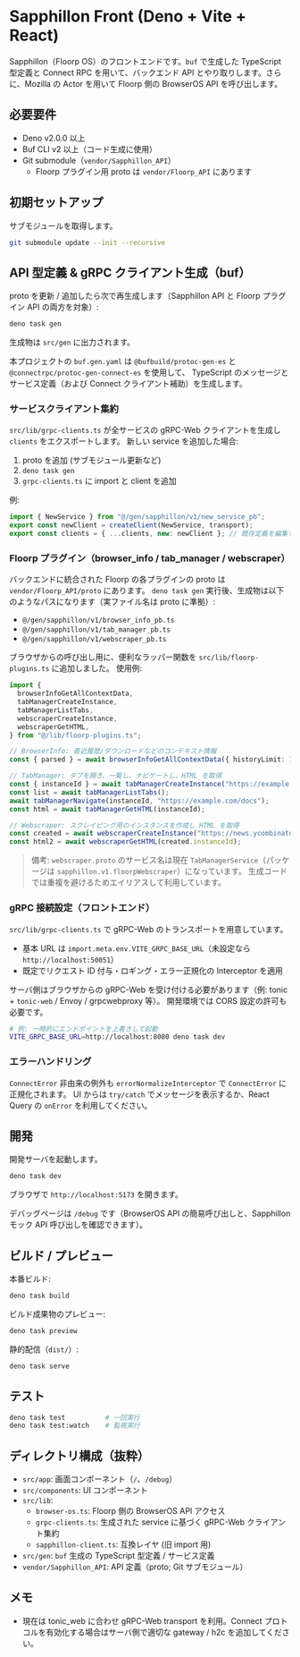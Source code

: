 # Sapphillon Front (Deno + Vite + React)

Sapphillon（Floorp OS）のフロントエンドです。`buf` で生成した TypeScript 型定義と Connect RPC を用いて、バックエンド API とやり取りします。さらに、Mozilla の Actor を用いて Floorp 側の BrowserOS API を呼び出します。

## 必要要件

- Deno v2.0.0 以上
- Buf CLI v2 以上（コード生成に使用）
- Git submodule（`vendor/Sapphillon_API`）
  - Floorp プラグイン用 proto は `vendor/Floorp_API` にあります

## 初期セットアップ

サブモジュールを取得します。

```sh
git submodule update --init --recursive
```

## API 型定義 & gRPC クライアント生成（buf）

proto を更新 / 追加したら次で再生成します（Sapphillon API と Floorp プラグイン API の両方を対象）:

```sh
deno task gen
```

生成物は `src/gen` に出力されます。

本プロジェクトの `buf.gen.yaml` は `@bufbuild/protoc-gen-es` と `@connectrpc/protoc-gen-connect-es` を使用して、
TypeScript のメッセージとサービス定義（および Connect クライアント補助）を生成します。

### サービスクライアント集約

`src/lib/grpc-clients.ts` が全サービスの gRPC-Web クライアントを生成し `clients` をエクスポートします。
新しい service を追加した場合:

1. proto を追加 (サブモジュール更新など)
2. `deno task gen`
3. `grpc-clients.ts` に import と client を追加

例:

```ts
import { NewService } from "@/gen/sapphillon/v1/new_service_pb";
export const newClient = createClient(NewService, transport);
export const clients = { ...clients, new: newClient }; // 既存定義を編集する形でも良い
```

### Floorp プラグイン（browser_info / tab_manager / webscraper）

バックエンドに統合された Floorp の各プラグインの proto は `vendor/Floorp_API/proto` にあります。
`deno task gen` 実行後、生成物は以下のようなパスになります（実ファイル名は proto に準拠）:

- `@/gen/sapphillon/v1/browser_info_pb.ts`
- `@/gen/sapphillon/v1/tab_manager_pb.ts`
- `@/gen/sapphillon/v1/webscraper_pb.ts`

ブラウザからの呼び出し用に、便利なラッパー関数を `src/lib/floorp-plugins.ts` に追加しました。
使用例:

```ts
import {
  browserInfoGetAllContextData,
  tabManagerCreateInstance,
  tabManagerListTabs,
  webscraperCreateInstance,
  webscraperGetHTML,
} from "@/lib/floorp-plugins.ts";

// BrowserInfo: 直近履歴/ダウンロードなどのコンテキスト情報
const { parsed } = await browserInfoGetAllContextData({ historyLimit: 10 });

// TabManager: タブを開き、一覧し、ナビゲートし、HTML を取得
const { instanceId } = await tabManagerCreateInstance("https://example.com");
const list = await tabManagerListTabs();
await tabManagerNavigate(instanceId, "https://example.com/docs");
const html = await tabManagerGetHTML(instanceId);

// Webscraper: スクレイピング用のインスタンスを作成し HTML を取得
const created = await webscraperCreateInstance("https://news.ycombinator.com");
const html2 = await webscraperGetHTML(created.instanceId);
```

> 備考: `webscraper.proto` のサービス名は現在 `TabManagerService`（パッケージは `sapphillon.v1.floorpWebscraper`）になっています。
> 生成コードでは重複を避けるためエイリアスして利用しています。

### gRPC 接続設定（フロントエンド）

`src/lib/grpc-clients.ts` で gRPC-Web のトランスポートを用意しています。

- 基本 URL は `import.meta.env.VITE_GRPC_BASE_URL`（未設定なら `http://localhost:50051`）
- 既定でリクエスト ID 付与・ロギング・エラー正規化の Interceptor を適用

サーバ側はブラウザからの gRPC-Web を受け付ける必要があります（例: tonic + `tonic-web` / Envoy / grpcwebproxy 等）。
開発環境では CORS 設定の許可も必要です。

```sh
# 例: 一時的にエンドポイントを上書きして起動
VITE_GRPC_BASE_URL=http://localhost:8080 deno task dev
```

### エラーハンドリング

`ConnectError` 非由来の例外も `errorNormalizeInterceptor` で `ConnectError` に正規化されます。
UI からは `try/catch` でメッセージを表示するか、React Query の `onError` を利用してください。


## 開発

開発サーバを起動します。

```sh
deno task dev
```

ブラウザで `http://localhost:5173` を開きます。

デバッグページは `/debug` です（BrowserOS API の簡易呼び出しと、Sapphillon モック API 呼び出しを確認できます）。

## ビルド / プレビュー

本番ビルド:

```sh
deno task build
```

ビルド成果物のプレビュー:

```sh
deno task preview
```

静的配信（`dist/`）:

```sh
deno task serve
```

## テスト

```sh
deno task test          # 一回実行
deno task test:watch    # 監視実行
```

## ディレクトリ構成（抜粋）

- `src/app`: 画面コンポーネント（`/`、`/debug`）
- `src/components`: UI コンポーネント
- `src/lib`:
  - `browser-os.ts`: Floorp 側の BrowserOS API アクセス
  - `grpc-clients.ts`: 生成された service に基づく gRPC-Web クライアント集約
  - `sapphillon-client.ts`: 互換レイヤ (旧 import 用)
- `src/gen`: `buf` 生成の TypeScript 型定義 / サービス定義
- `vendor/Sapphillon_API`: API 定義（proto; Git サブモジュール）

## メモ

- 現在は tonic_web に合わせ gRPC-Web transport を利用。Connect プロトコルを有効化する場合はサーバ側で適切な gateway / h2c を追加してください。
